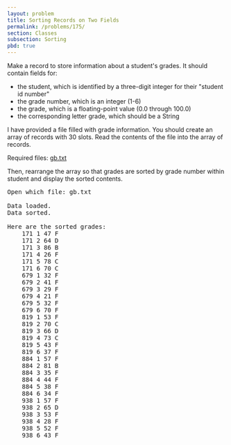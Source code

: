 ```yaml
---
layout: problem
title: Sorting Records on Two Fields
permalink: /problems/175/
section: Classes
subsection: Sorting
pbd: true
---
```

Make a record to store information about a student's grades. It should contain fields for:
- the student, which is identified by a three-digit integer for their "student id number"
- the grade number, which is an integer (1-6)
- the grade, which is a floating-point value (0.0 through 100.0)
- the corresponding letter grade, which should be a String

I have provided a file filled with grade information. You should create an array of records with 30 slots. Read the contents of the file into the array of records.

Required files: [gb.txt](/problem-files/175/gb.txt)

Then, rearrange the array so that grades are sorted by grade number within student and display the sorted contents.

<pre class="terminal">
Open which file: <kbd>gb.txt</kbd>

Data loaded.
Data sorted.

Here are the sorted grades:
	171 1 47 F
	171 2 64 D
	171 3 86 B
	171 4 26 F
	171 5 78 C
	171 6 70 C
	679 1 32 F
	679 2 41 F
	679 3 29 F
	679 4 21 F
	679 5 32 F
	679 6 70 F
	819 1 53 F
	819 2 70 C
	819 3 66 D
	819 4 73 C
	819 5 43 F
	819 6 37 F
	884 1 57 F
	884 2 81 B
	884 3 35 F
	884 4 44 F
	884 5 38 F
	884 6 34 F
	938 1 57 F
	938 2 65 D
	938 3 53 F
	938 4 28 F
	938 5 52 F
	938 6 43 F
</pre>